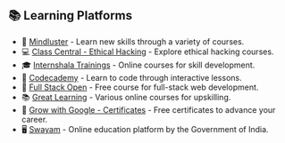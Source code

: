 ## 📚 Learning Platforms

- 🧠 [Mindluster](https://www.mindluster.com/) - Learn new skills through a variety of courses.
- 💻 [Class Central - Ethical Hacking](https://www.classcentral.com/subject/ethical-hacking) - Explore ethical hacking courses.
- 🎓 [Internshala Trainings](https://trainings.internshala.com/) - Online courses for skill development.
- 📖 [Codecademy](https://www.codecademy.com/) - Learn to code through interactive lessons.
- 🔧 [Full Stack Open](https://fullstackopen.com/en/) - Free course for full-stack web development.
- 📚 [Great Learning](https://www.mygreatlearning.com/) - Various online courses for upskilling.
- 🌱 [Grow with Google - Certificates](https://grow.google/intl/en_in/certificates/) - Free certificates to advance your career.
- 🖥️ [Swayam](https://swayam.gov.in/explorer) - Online education platform by the Government of India.
